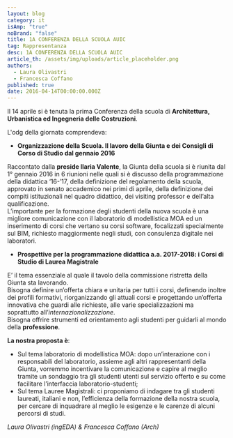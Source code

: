 ```yaml
---
layout: blog
category: it
isAmp: "true"
noBrand: "false"
title: 1A CONFERENZA DELLA SCUOLA AUIC
tag: Rappresentanza
desc: 1A CONFERENZA DELLA SCUOLA AUIC
article_th: /assets/img/uploads/article_placeholder.png
authors:
  - Laura Olivastri
  - Francesca Coffano
published: true
date: 2016-04-14T00:00:00.000Z
---
```


Il 14 aprile si è tenuta la prima Conferenza della scuola di **Architettura, Urbanistica ed Ingegneria delle Costruzioni**.

L'odg della giornata comprendeva:

*   **Organizzazione della Scuola. Il lavoro della Giunta e dei Consigli di Corso di Studio dal gennaio 2016**

Raccontato dalla **preside Ilaria Valente**, la Giunta della scuola si è riunita dal 1° gennaio 2016 in 6 riunioni nelle quali si è discusso della programmazione della didattica ‘16-’17, della definizione del regolamento della scuola, approvato in senato accademico nei primi di aprile, della definizione dei compiti istituzionali nel quadro didattico, dei visiting professor e dell’alta qualificazione.  
L’importante per la formazione degli studenti della nuova scuola è una migliore comunicazione con il laboratorio di modellistica MOA ed un inserimento di corsi che vertano su corsi software, focalizzati specialmente sul BIM, richiesto maggiormente negli studi, con consulenza digitale nei laboratori.

*   **Prospettive per la programmazione didattica a.a. 2017-2018: i Corsi di Studio di Laurea Magistrale**

E’ il tema essenziale al quale il tavolo della commissione ristretta della Giunta sta lavorando.  
Bisogna definire un’offerta chiara e unitaria per tutti i corsi, definendo inoltre dei profili formativi, riorganizzando gli attuali corsi e progettando un’offerta innovativa che guardi alle richieste, alle varie specializzazioni ma soprattutto all’_internazionalizzazione_.  
Bisogna offrire strumenti ed orientamento agli studenti per guidarli al mondo della **professione**. 

**La nostra proposta è**:

*   Sul tema laboratorio di modellistica MOA: dopo un’interazione con i responsabili del laboratorio, assieme agli altri rappresentanti della Giunta, vorremmo incentivare la comunicazione e capire al meglio tramite un sondaggio tra gli studenti utenti sul servizio offerto e su come facilitare l’interfaccia laboratorio-studenti;
*   Sul tema Lauree Magistrali: ci proponiamo di indagare tra gli studenti laureati, italiani e non, l’efficienza della formazione della nostra scuola, per cercare di inquadrare al meglio le esigenze e le carenze di alcuni percorsi di studi. 

_Laura Olivastri (ingEDA) & Francesca Coffano (Arch)_
